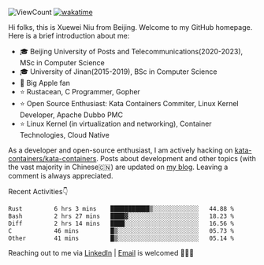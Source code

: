 ![ViewCount](https://views.whatilearened.today/views/github/<justxuewei>/<justxuewei>.svg) [![wakatime](https://wakatime.com/badge/user/018eae19-2c35-4919-be43-56bc26b446d9.svg)](https://wakatime.com/@018eae19-2c35-4919-be43-56bc26b446d9)

Hi folks, this is Xuewei Niu from Beijing. Welcome to my GitHub homepage. Here is a brief introduction about me:

- 🎓 Beijing University of Posts and Telecommunications(2020-2023), MSc in Computer Science
- 🎓 University of Jinan(2015-2019), BSc in Computer Science
- 📱 Big Apple fan
- ⭐️ Rustacean, C Programmer, Gopher
- ⭐️ Open Source Enthusiast: Kata Containers Commiter, Linux Kernel Developer, Apache Dubbo PMC
- ⭐ Linux Kernel (in virtualization and networking), Container Technologies, Cloud Native

As a developer and open-source enthusiast, I am actively hacking on [kata-containers/kata-containers](https://github.com/kata-containers/kata-containers). Posts about development and other topics (with the vast majority in Chinese🇨🇳) are updated on [my blog](https://nxw.name). Leaving a comment is always appreciated.

Recent Activities👇

<!--START_SECTION:waka-->

```txt
Rust         6 hrs 3 mins    ███████████▒░░░░░░░░░░░░░   44.88 %
Bash         2 hrs 27 mins   ████▓░░░░░░░░░░░░░░░░░░░░   18.23 %
Diff         2 hrs 14 mins   ████░░░░░░░░░░░░░░░░░░░░░   16.56 %
C            46 mins         █▒░░░░░░░░░░░░░░░░░░░░░░░   05.73 %
Other        41 mins         █▒░░░░░░░░░░░░░░░░░░░░░░░   05.14 %
```

<!--END_SECTION:waka-->

Reaching out to me via [LinkedIn](https://www.linkedin.com/in/justxuewei) | [Email](mailto:justxuewei@apache.org) is welcomed 🤟🤟🤟
